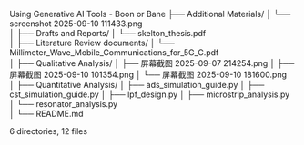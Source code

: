 Using Generative AI Tools - Boon or Bane
├── Additional Materials/
│   └── screenshot 2025-09-10 111433.png   
│
├── Drafts and Reports/
│   └── skelton_thesis.pdf                
│
├── Literature Review documents/
│   └── Millimeter_Wave_Mobile_Communications_for_5G_C.pdf  
│
├── Qualitative Analysis/
│   ├── 屏幕截图 2025-09-07 214254.png
│   ├── 屏幕截图 2025-09-10 101354.png
│   └── 屏幕截图 2025-09-10 181600.png    
│
├── Quantitative Analysis/
│   ├── ads_simulation_guide.py
│   ├── cst_simulation_guide.py
│   ├── lpf_design.py
│   ├── microstrip_analysis.py
│   └── resonator_analysis.py             
│
└── README.md                             

6 directories, 12 files
